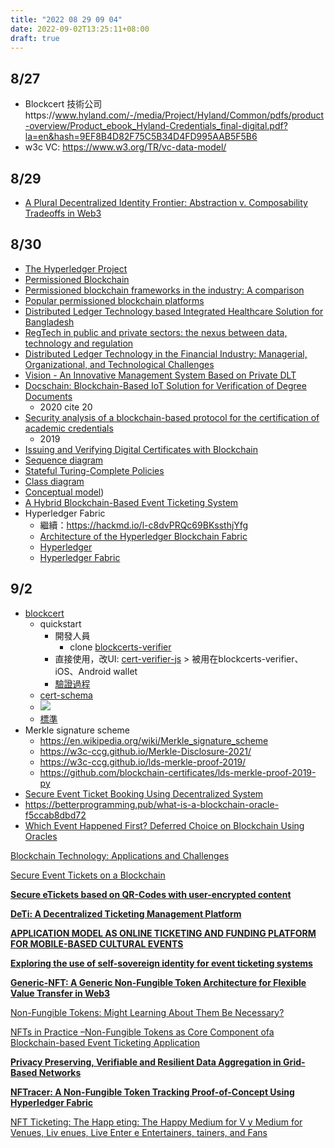 ```yaml
---
title: "2022 08 29 09 04"
date: 2022-09-02T13:25:11+08:00
draft: true
---
```


## 8/27
- Blockcert 技術公司https://www.hyland.com/-/media/Project/Hyland/Common/pdfs/product-overview/Product_ebook_Hyland-Credentials_final-digital.pdf?la=en&hash=9EF8B4D82F75C5B34D4FD995AAB5F5B6
- w3c VC: https://www.w3.org/TR/vc-data-model/

## 8/29
- [A Plural Decentralized Identity Frontier: Abstraction v. Composability Tradeoffs in Web3](https://arxiv.org/pdf/2208.11443.pdf)

## 8/30
- [The Hyperledger Project](https://link.springer.com/chapter/10.1007/978-1-4842-3081-7_10)
- [Permissioned Blockchain](https://www.investopedia.com/terms/p/permissioned-blockchains.asp)
- [Permissioned blockchain frameworks in the industry: A comparison](https://www.sciencedirect.com/science/article/pii/S2405959520301909)
- [Popular permissioned blockchain platforms](https://subscription.packtpub.com/book/big-data-and-business-intelligence/9781788479745/1/ch01lvl1sec12/popular-permissioned-blockchain-platforms)
- [Distributed Ledger Technology based Integrated Healthcare Solution for Bangladesh](https://arxiv.org/pdf/2205.15416.pdf)
- [RegTech in public and private sectors: the nexus between data, technology and regulation](https://link.springer.com/article/10.1007/s40812-022-00226-0)
- [Distributed Ledger Technology in the Financial Industry: Managerial, Organizational, and Technological Challenges](https://www.researchgate.net/profile/Fabian-Lang-3/publication/361532793_Distributed_Ledger_Technology_in_the_Financial_Industry_Managerial_Organizational_and_Technological_Challenges/links/62b72b0589e4f1160c9ae6c4/Distributed-Ledger-Technology-in-the-Financial-Industry-Managerial-Organizational-and-Technological-Challenges.pdf)
- [Vision - An Innovative Management System Based on Private DLT](https://link.springer.com/chapter/10.1007/978-3-030-98005-4_20)
- [Docschain: Blockchain-Based IoT Solution for Verification of Degree Documents](https://drive.google.com/file/d/1u4XUOscABsePBfJaWXbUWMtCEmPAKYv1/view?usp=sharing)
    - 2020 cite 20
- [Security analysis of a blockchain-based protocol for the certification of academic credentials](https://arxiv.org/pdf/1910.04622.pdf)
    - 2019 
- [Issuing and Verifying Digital Certificates with Blockchain](https://drive.google.com/file/d/1OqTBHYXSud0XuZlmLgafAZtJ16Vd843-/view?usp=sharing)
- [Sequence diagram](https://en.wikipedia.org/wiki/Sequence_diagram)
- [Stateful Turing-Complete Policies](https://blog.ethereum.org/2015/11/09/stateful-turing-complete-policies)
- [Class diagram](https://en.wikipedia.org/wiki/Class_diagram#:~:text=In%20software%20engineering%2C%20a%20class,and%20the%20relationships%20among%20objects.)
- [Conceptual model](https://en.wikipedia.org/wiki/Conceptual_model))
- [A Hybrid Blockchain-Based Event Ticketing System](https://harvest.usask.ca/bitstream/handle/10388/13343/LIU-THESIS-2021.pdf?sequence=1)
- Hyperledger Fabric
    - 繼續：https://hackmd.io/l-c8dvPRQc69BKssthjYfg
    - [Architecture of the Hyperledger Blockchain Fabric](https://theblockchaintest.com/uploads/resources/IBM%20Research%20-%20Architecture%20of%20the%20Hyperledger%20Blockchain%20Fabric%20-%202016%20-%20July.pdf)
    - [Hyperledger](http://www.hyperledger.org/)
    - [Hyperledger Fabric](https://github.com/hyperledger/fabric)

## 9/2
- [blockcert](https://www.blockcerts.org/)
    - quickstart
        - 開發人員
            - clone [blockcerts-verifier](https://github.com/blockchain-certificates/blockcerts-verifier)
        - 直接使用，改UI: [cert-verifier-js](https://github.com/blockchain-certificates/cert-verifier-js) > 被用在blockcerts-verifier、iOS、Android wallet
        - [驗證過程](https://github.com/blockchain-certificates/cert-verifier-js/blob/master/docs/verification-process.md)
    - [cert-schema](https://github.com/blockchain-certificates/cert-schema)
    - ![](https://i.imgur.com/teLgWp0.png)
    - [標準](https://www.blockcerts.org/guide/standard.html)
- Merkle signature scheme
    - https://en.wikipedia.org/wiki/Merkle_signature_scheme
    - https://w3c-ccg.github.io/Merkle-Disclosure-2021/
    - https://w3c-ccg.github.io/lds-merkle-proof-2019/
    - https://github.com/blockchain-certificates/lds-merkle-proof-2019-py
- [Secure Event Ticket Booking Using Decentralized System](https://link.springer.com/chapter/10.1007/978-3-030-69395-4_13)
- https://betterprogramming.pub/what-is-a-blockchain-oracle-f5ccab8dbd72
- [Which Event Happened First? Deferred Choice on Blockchain Using Oracles](https://www.notion.so/A-Hybrid-Blockchain-Based-Event-Ticketing-System-7fc95093f24d4c83b7842f02253f5059)

[Blockchain Technology: Applications and Challenges](https://www.notion.so/A-Hybrid-Blockchain-Based-Event-Ticketing-System-7fc95093f24d4c83b7842f02253f5059)

[Secure Event Tickets on a Blockchain](https://link.springer.com/content/pdf/10.1007/978-3-319-67816-0.pdf)

**[Secure eTickets based on QR-Codes with user-encrypted content](https://www.notion.so/A-Hybrid-Blockchain-Based-Event-Ticketing-System-7fc95093f24d4c83b7842f02253f5059)**

**[DeTi: A Decentralized Ticketing Management Platform](https://www.notion.so/A-Hybrid-Blockchain-Based-Event-Ticketing-System-7fc95093f24d4c83b7842f02253f5059)**

****[APPLICATION MODEL AS ONLINE TICKETING AND FUNDING PLATFORM FOR MOBILE-BASED CULTURAL EVENTS](https://www.notion.so/A-Hybrid-Blockchain-Based-Event-Ticketing-System-7fc95093f24d4c83b7842f02253f5059)****

**[Exploring the use of self-sovereign identity for event ticketing systems](https://www.notion.so/A-Hybrid-Blockchain-Based-Event-Ticketing-System-7fc95093f24d4c83b7842f02253f5059)**

**[Generic-NFT: A Generic Non-Fungible Token Architecture for Flexible Value Transfer in Web3](https://www.notion.so/A-Hybrid-Blockchain-Based-Event-Ticketing-System-7fc95093f24d4c83b7842f02253f5059)**

[Non-Fungible Tokens: Might Learning About Them Be Necessary?](https://www.notion.so/A-Hybrid-Blockchain-Based-Event-Ticketing-System-7fc95093f24d4c83b7842f02253f5059)

[NFTs in Practice –Non-Fungible Tokens as Core Component ofa Blockchain-based Event Ticketing Application](https://www.notion.so/A-Hybrid-Blockchain-Based-Event-Ticketing-System-7fc95093f24d4c83b7842f02253f5059)

****[Privacy Preserving, Verifiable and Resilient Data Aggregation in Grid-Based Networks](https://www.notion.so/A-Hybrid-Blockchain-Based-Event-Ticketing-System-7fc95093f24d4c83b7842f02253f5059)****

****[NFTracer: A Non-Fungible Token Tracking Proof-of-Concept Using Hyperledger Fabric](https://www.notion.so/A-Hybrid-Blockchain-Based-Event-Ticketing-System-7fc95093f24d4c83b7842f02253f5059)****

[NFT Ticketing: The Happ eting: The Happy Medium for V y Medium for Venues, Liv enues, Live Enter e Entertainers, tainers, and Fans](https://digitalcommons.law.ggu.edu/cgi/viewcontent.cgi?article=1006&context=blockchain_law)



